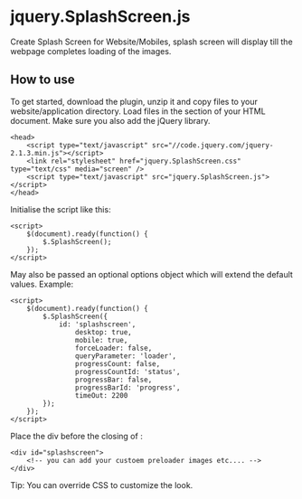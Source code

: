 # jquery.SplashScreen.js
Create Splash Screen for Website/Mobiles, splash screen will display till the webpage completes loading of the images.

How to use
----------

To get started, download the plugin, unzip it and copy files to your website/application directory.
Load files in the <head> section of your HTML document. Make sure you also add the jQuery library.

    <head>
        <script type="text/javascript" src="//code.jquery.com/jquery-2.1.3.min.js"></script>
        <link rel="stylesheet" href="jquery.SplashScreen.css" type="text/css" media="screen" />
        <script type="text/javascript" src="jquery.SplashScreen.js"></script>
    </head>

Initialise the script like this:

    <script>
        $(document).ready(function() {
            $.SplashScreen();
        });
    </script>

May also be passed an optional options object which will extend the default values. Example:

    <script>
        $(document).ready(function() {
            $.SplashScreen({
                id: 'splashscreen',
          			desktop: true,
          			mobile: true,
          			forceLoader: false,
          			queryParameter: 'loader',
          			progressCount: false,
          			progressCountId: 'status',
          			progressBar: false,
          			progressBarId: 'progress',
          			timeOut: 2200
            });
        });
    </script>

Place the div before the closing of </body>:

    <div id="splashscreen">
        <!-- you can add your custoem preloader images etc.... -->
    </div> 

Tip: You can override CSS to customize the look.
